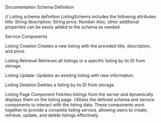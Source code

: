Documentation
Schema Definition

// Listing schema definition
ListingSchema  includes the following attributes
 title: String
 description: String
 price: Number
Also, other additional properties can be easily added to the schema as needed.

Service Components

Listing Creation
Creates a new listing with the provided title, description, and price.

Listing Retrieval
Retrieves all listings or a specific listing by its ID from storage.

Listing Update:
Updates an existing listing with new information.

Listing Deletion
Deletes a listing by its ID from storage.

Listing Page Component
Fetches listings from the server and dynamically displays them on the listing page. Utilizes the defined schema and service components to interact with the listing data. These components work together to provide a complete listing service, allowing users to create, retrieve, update, and delete listings effectively.

